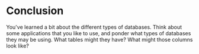 # Conclusion

You've learned a bit about the different types of databases. Think about some
applications that you like to use, and ponder what types of databases they may
be using. What tables might they have? What might those columns look like?


